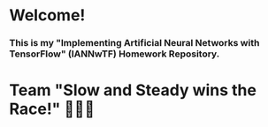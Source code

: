 # Welcome! 

### This is my "Implementing Artificial Neural Networks with TensorFlow" (IANNwTF) Homework Repository.


# Team "Slow and Steady wins the Race!" 🐢🐢🐢



